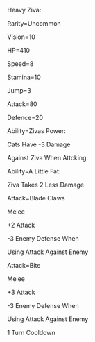 Heavy Ziva:

Rarity=Uncommon

Vision=10

HP=410

Speed=8

Stamina=10

Jump=3

Attack=80

Defence=20

Ability=Zivas Power:

Cats Have -3 Damage

Against Ziva When Attcking.

Ability=A Little Fat:

Ziva Takes 2 Less Damage

Attack=Blade Claws

Melee

+2 Attack

-3 Enemy Defense When

Using Attack Against Enemy

Attack=Bite

Melee

+3 Attack

-3 Enemy Defense When

Using Attack Against Enemy

1 Turn Cooldown

